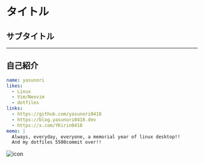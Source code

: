 # タイトル

## サブタイトル

---

## 自己紹介

```yaml
name: yasunori
likes:
  - Linux
  - Vim/Neovim
  - dotfiles
links:
  - https://github.com/yasunori0418
  - https://blog.yasunori0418.dev
  - https://x.com/YKirin0418
memo: |
  Always, everyday, everyone, a memorial year of linux desktop!!
  And my dotfiles 5500commit over!!
```

![icon](https://github.com/yasunori0418.png)
